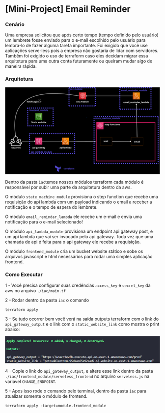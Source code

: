 # [Mini-Project] Email Reminder

###  Cenário
Uma empresa solicitou que após certo tempo (tempo definido pelo usuário) um lembrete fosse enviado para o e-mail escolhido pelo usuário para lembra-lo de fazer alguma tarefa importante. Foi exigido que você use aplicações serve-less pois a empresa não gostaria de lidar com servidores. Tambêm foi exigido o uso de terraform caso eles decidam migrar essa arquitetura para uma outra conta futuramente ou queiram mudar algo de maneira rápida.
    
### Arquitetura
![Alt text](./assets/arquitetura.png "Title")

Dentro da pasta `iac`temos nossos módulos terraform cada módulo é responsável por subir uma parte da arquitetura dentro da aws.

O módulo `state_machine_module` provisiona o step function que recebe uma requisição do api lambda com um payload indicando o email a receber a notificação e o tempo de espera do lembrete.

O módulo `email_remindar_lambda` ele recebe um e-mail e envia uma notificação para o e-mail selecionado! 

O módulo `api_lambda_module` provisiona um endpoint api gateway post, e um api lambda que vai ser invocado pelo api gateway. Toda vez que uma chamada de api é feita para o api gateway ele recebe a requisição.

O módulo `frontend_module` cria um bucket website stático e sobe os arquivos javascript e html necessários para rodar uma simples aplicação frontend.

### Como Executar

1 - Você precisa configurar suas credências `access_key` e `secret_key` da aws no arquivo `./iac/main.tf` 

2 - Rodar dentro da pasta `iac` o comando

    terraform apply

3 - Se tudo ocorrer bem você verá na saida outputs terraform com o link do `api_gateway_output` e o link com o `static_website_link` como mostra o print abaixo:

![Alt text](./assets/output_terraform.png "Title")

4 - Copie o link do `api_gateway_output`, e altere esse link dentro da pasta `./iac/frontend_module/serveless_frontend` no arquivo `serveless.js` na variavel `CHANGE_ENDPOINT`.

5 - Apos isso rode o comando pelo terminal, dentro da pasta `iac` para atualizar somente o módulo de frontend.
    
    terraform apply -target=module.frontend_module
